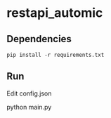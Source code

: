 # restapi_automic

## Dependencies

```shell
pip install -r requirements.txt
```  

## Run
Edit config.json

python main.py
